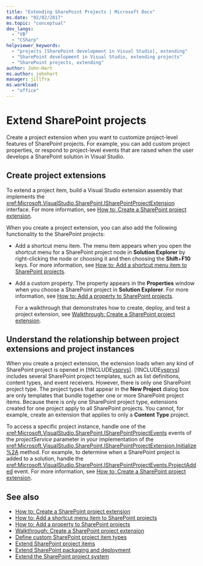 ```yaml
---
title: "Extending SharePoint Projects | Microsoft Docs"
ms.date: "02/02/2017"
ms.topic: "conceptual"
dev_langs:
  - "VB"
  - "CSharp"
helpviewer_keywords:
  - "projects [SharePoint development in Visual Studio], extending"
  - "SharePoint development in Visual Studio, extending projects"
  - "SharePoint projects, extending"
author: John-Hart
ms.author: johnhart
manager: jillfra
ms.workload:
  - "office"
---
```

# Extend SharePoint projects
  Create a project extension when you want to customize project-level features of SharePoint projects. For example, you can add custom project properties, or respond to project-level events that are raised when the user develops a SharePoint solution in Visual Studio.

## Create project extensions
 To extend a project item, build a Visual Studio extension assembly that implements the <xref:Microsoft.VisualStudio.SharePoint.ISharePointProjectExtension> interface. For more information, see [How to: Create a SharePoint project extension](../sharepoint/how-to-create-a-sharepoint-project-extension.md).

 When you create a project extension, you can also add the following functionality to the SharePoint projects:

- Add a shortcut menu item. The menu item appears when you  open the shortcut menu for a SharePoint project node in **Solution Explorer** by right-clicking the node or choosing it and then choosing the **Shift**+**F10** keys. For more information, see [How to: Add a shortcut menu item to SharePoint projects](../sharepoint/how-to-add-a-shortcut-menu-item-to-sharepoint-projects.md).

- Add a custom property. The property appears in the **Properties** window when you choose a SharePoint project in **Solution Explorer**. For more information, see [How to: Add a property to SharePoint projects](../sharepoint/how-to-add-a-property-to-sharepoint-projects.md).

  For a walkthrough that demonstrates how to create, deploy, and test a project extension, see [Walkthrough: Create a SharePoint project extension](../sharepoint/walkthrough-creating-a-sharepoint-project-extension.md).

## Understand the relationship between project extensions and project instances
 When you create a project extension, the extension loads when any kind of SharePoint project is opened in [!INCLUDE[vsprvs](../sharepoint/includes/vsprvs-md.md)]. [!INCLUDE[vsprvs](../sharepoint/includes/vsprvs-md.md)] includes several SharePoint project templates, such as list definitions, content types, and event receivers. However, there is only one SharePoint project type. The project types that appear in the **New Project** dialog box are only templates that bundle together one or more SharePoint project items. Because there is only one SharePoint project type, extensions created for one project apply to all SharePoint projects. You cannot, for example, create an extension that applies to only a **Content Type** project.

 To access a specific project instance, handle one of the <xref:Microsoft.VisualStudio.SharePoint.ISharePointProjectEvents> events of the *projectService* parameter in your implementation of the <xref:Microsoft.VisualStudio.SharePoint.ISharePointProjectExtension.Initialize%2A> method. For example, to determine when a SharePoint project is added to a solution, handle the <xref:Microsoft.VisualStudio.SharePoint.ISharePointProjectEvents.ProjectAdded> event. For more information, see [How to: Create a SharePoint project extension](../sharepoint/how-to-create-a-sharepoint-project-extension.md).

## See also
- [How to: Create a SharePoint project extension](../sharepoint/how-to-create-a-sharepoint-project-extension.md)
- [How to: Add a shortcut menu item to SharePoint projects](../sharepoint/how-to-add-a-shortcut-menu-item-to-sharepoint-projects.md)
- [How to: Add a property to SharePoint projects](../sharepoint/how-to-add-a-property-to-sharepoint-projects.md)
- [Walkthrough: Create a SharePoint project extension](../sharepoint/walkthrough-creating-a-sharepoint-project-extension.md)
- [Define custom SharePoint project item types](../sharepoint/defining-custom-sharepoint-project-item-types.md)
- [Extend SharePoint project items](../sharepoint/extending-sharepoint-project-items.md)
- [Extend SharePoint packaging and deployment](../sharepoint/extending-sharepoint-packaging-and-deployment.md)
- [Extend the SharePoint project system](../sharepoint/extending-the-sharepoint-project-system.md)
